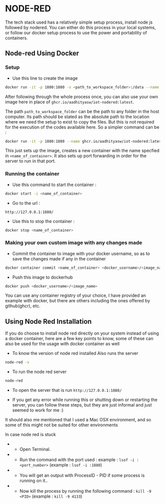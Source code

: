 # NODE-RED


The tech stack used has a relatively simple setup process, install node js followed by nodered. You can either do this process in your local systems, or follow our docker setup process to use the power and portability of containers.


## Node-red Using Docker

### Setup

* Use this line to create the image

```bash
docker run -it -p 1880:1880 -v <path_to_workspace_folder>:/data --name <name_of_container> ghcr.io/aadhityasw/iot-nodered:latest
```
After following through the whole process once, you can also use your own image here in place of `ghcr.io/aadhityasw/iot-nodered:latest`.

The path `path_to_workspace_folder` can be the path to any folder in the host computer. Its path should be stated as the absolute path to the location where we need the setup to exist to copy the files. But this is not required for the execution of the codes available here.
So a simpler command can be :
```bash
docker run -it -p 1880:1880 --name ghcr.io/aadhityasw/iot-nodered:latest
```
This just sets up the image, creates a new container with the name specfied in `<name_of_container>`. It also sets up port forwarding in order for the server to run in that port.


### Running the container


* Use this command to start the container :
```bash
docker start -i <name_of_container>
```


* Go to the url :

```
http://127.0.0.1:1880/
```


* Use this to stop the container :
```bash
docker stop <name_of_container>
```


### Making your own custom image with any changes made


* Commit the container to image with your docker username, so as to save the changes made if any in the container
```bash
docker container commit <name_of_container> <docker_username>/<image_name>
```

* Push this image to dockerhub
```bash
docker push <docker_username>/<image_name>
```
You can use any container registry of your choice, I have provided an example with docker, but there are others including the ones offered by github(ghcr), etc.




## Using Node Red Installation

If you do choose to install node red directly on your system instead of using a docker container, here are a few key points to know, some of these can also be used for the usage with docker container as well

* To know the version of node red installed Also runs the server
```bash
node-red -v
```

* To run the node red server
```bash
node-red
```

* To open the server that is run `http://127.0.0.1:1880/`

* If you get any error while running this or shutting down or restarting the server, you can follow these steps, but they are just informal and just seemed to work for me :)

It should also me mentioned that I used a Mac OSX environment, and so some of this might not be suited for other environments


In case node red is stuck

*  * Open Terminal.
*  * Run the command with the port used : example : `lsof -i :<port_number>` (example : `lsof -i :1880`)
*  * You will get an output with ProcessID - PID if some process is running on it..
*  * Now kill the process by running the following command : `kill -9 <PID>` (example : `kill -9 4133`)

